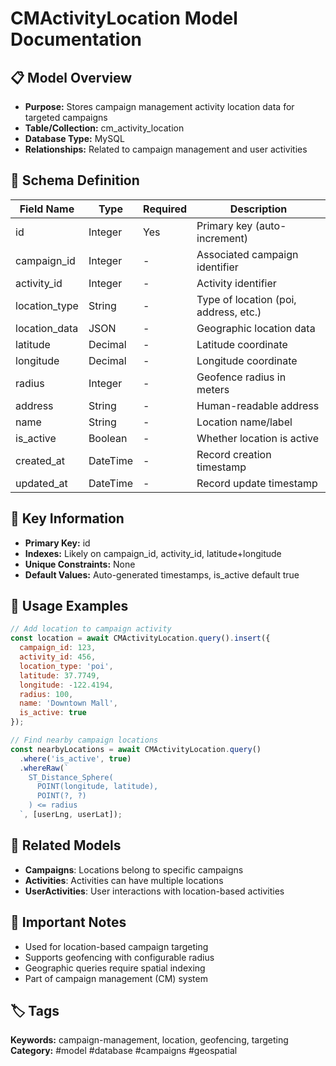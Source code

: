 # CMActivityLocation Model Documentation

## 📋 Model Overview
- **Purpose:** Stores campaign management activity location data for targeted campaigns
- **Table/Collection:** cm_activity_location
- **Database Type:** MySQL
- **Relationships:** Related to campaign management and user activities

## 🔧 Schema Definition
| **Field Name** | **Type** | **Required** | **Description** |
|----------------|----------|--------------|------------------|
| id | Integer | Yes | Primary key (auto-increment) |
| campaign_id | Integer | - | Associated campaign identifier |
| activity_id | Integer | - | Activity identifier |
| location_type | String | - | Type of location (poi, address, etc.) |
| location_data | JSON | - | Geographic location data |
| latitude | Decimal | - | Latitude coordinate |
| longitude | Decimal | - | Longitude coordinate |
| radius | Integer | - | Geofence radius in meters |
| address | String | - | Human-readable address |
| name | String | - | Location name/label |
| is_active | Boolean | - | Whether location is active |
| created_at | DateTime | - | Record creation timestamp |
| updated_at | DateTime | - | Record update timestamp |

## 🔑 Key Information
- **Primary Key:** id
- **Indexes:** Likely on campaign_id, activity_id, latitude+longitude
- **Unique Constraints:** None
- **Default Values:** Auto-generated timestamps, is_active default true

## 📝 Usage Examples
```javascript
// Add location to campaign activity
const location = await CMActivityLocation.query().insert({
  campaign_id: 123,
  activity_id: 456,
  location_type: 'poi',
  latitude: 37.7749,
  longitude: -122.4194,
  radius: 100,
  name: 'Downtown Mall',
  is_active: true
});

// Find nearby campaign locations
const nearbyLocations = await CMActivityLocation.query()
  .where('is_active', true)
  .whereRaw(`
    ST_Distance_Sphere(
      POINT(longitude, latitude),
      POINT(?, ?)
    ) <= radius
  `, [userLng, userLat]);
```

## 🔗 Related Models
- **Campaigns**: Locations belong to specific campaigns
- **Activities**: Activities can have multiple locations
- **UserActivities**: User interactions with location-based activities

## 📌 Important Notes
- Used for location-based campaign targeting
- Supports geofencing with configurable radius
- Geographic queries require spatial indexing
- Part of campaign management (CM) system

## 🏷️ Tags
**Keywords:** campaign-management, location, geofencing, targeting
**Category:** #model #database #campaigns #geospatial